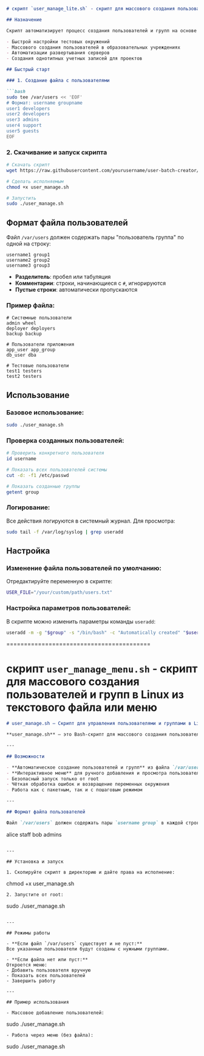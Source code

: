 ```markdown
# скрипт `user_manage_lite.sh` - скрипт для массового создания пользователей и групп в Linux из текстового файла.

## Назначение

Скрипт автоматизирует процесс создания пользователей и групп на основе предопределенного списка в файле. Идеально подходит для:

- Быстрой настройки тестовых окружений
- Массового создания пользователей в образовательных учреждениях
- Автоматизации развертывания серверов
- Создания однотипных учетных записей для проектов

## Быстрый старт

### 1. Создание файла с пользователями

```bash
sudo tee /var/users << 'EOF'
# Формат: username groupname
user1 developers
user2 developers
user3 admins
user4 support
user5 guests
EOF
```

### 2. Скачивание и запуск скрипта

```bash
# Скачать скрипт
wget https://raw.githubusercontent.com/yourusername/user-batch-creator/main/user_manage.sh

# Сделать исполняемым
chmod +x user_manage.sh

# Запустить
sudo ./user_manage.sh
```

## Формат файла пользователей

Файл `/var/users` должен содержать пары "пользователь группа" по одной на строку:

```text
username1 group1
username2 group2
username3 group3
```

- **Разделитель**: пробел или табуляция
- **Комментарии**: строки, начинающиеся с `#`, игнорируются
- **Пустые строки**: автоматически пропускаются

### Пример файла:
```text
# Системные пользователи
admin wheel
deployer deployers
backup backup

# Пользователи приложения
app_user app_group
db_user dba

# Тестовые пользователи
test1 testers
test2 testers
```

## Использование

### Базовое использование:
```bash
sudo ./user_manage.sh
```

### Проверка созданных пользователей:
```bash
# Проверить конкретного пользователя
id username

# Показать всех пользователей системы
cut -d: -f1 /etc/passwd

# Показать созданные группы
getent group
```

### Логирование:
Все действия логируются в системный журнал. Для просмотра:
```bash
sudo tail -f /var/log/syslog | grep useradd
```

## Настройка

### Изменение файла пользователей по умолчанию:
Отредактируйте переменную в скрипте:
```bash
USER_FILE="/your/custom/path/users.txt"
```

### Настройка параметров пользователей:
В скрипте можно изменить параметры команды `useradd`:
```bash
useradd -m -g "$group" -s "/bin/bash" -c "Automatically created" "$user"
```


=========================================

# скрипт `user_manage_menu.sh` - скрипт для массового создания пользователей и групп в Linux из текстового файла или меню


```markdown
# user_manage.sh — Скрипт для управления пользователями и группами в Linux

**user_manage.sh** — это Bash-скрипт для массового создания пользователей и групп из текстового файла, а также для управления ими через удобное интерактивное меню. Скрипт предназначен для системных администраторов и всех, кто хочет автоматизировать рутинные задачи в Linux.

---

## Возможности

- **Автоматическое создание пользователей и групп** из файла `/var/users`
- **Интерактивное меню** для ручного добавления и просмотра пользователей
- Безопасный запуск только от root
- Чёткая обработка ошибок и возвращение переменных окружения
- Работа как с пакетным, так и с пошаговым режимом

---

## Формат файла пользователей

Файл `/var/users` должен содержать пары `username group` в каждой строке:
```
alice staff
bob admins
```

---

## Установка и запуск

1. Скопируйте скрипт в директорию и дайте права на исполнение:
   ```
   chmod +x user_manage.sh
   ```
2. Запустите от root:
   ```
   sudo ./user_manage.sh
   ```

---

## Режимы работы

- **Если файл `/var/users` существует и не пуст:**  
  Все указанные пользователи будут созданы с нужными группами.

- **Если файла нет или пуст:**  
  Откроется меню:
  - Добавить пользователя вручную
  - Показать всех пользователей
  - Завершить работу

---

## Пример использования

- Массовое добавление пользователей:
  ```
  sudo ./user_manage.sh
  ```
- Работа через меню (без файла):
  ```
  sudo ./user_manage.sh
  ```
